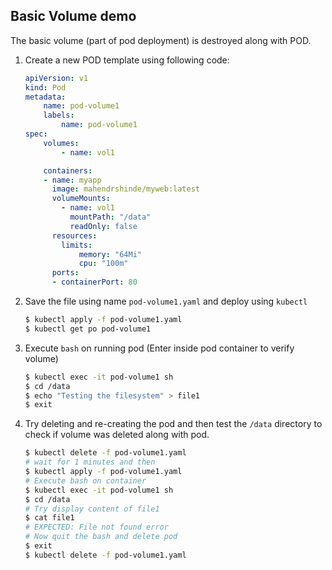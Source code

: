 ## Basic Volume demo

The basic volume (part of pod deployment) is destroyed along with POD.

1.  Create a new POD template using following code:

    ```yaml
    apiVersion: v1
    kind: Pod
    metadata:
        name: pod-volume1
        labels:
            name: pod-volume1
    spec:
        volumes:
            - name: vol1

        containers:
        - name: myapp
          image: mahendrshinde/myweb:latest
          volumeMounts:
            - name: vol1
              mountPath: "/data"
              readOnly: false
          resources:
            limits:
                memory: "64Mi"
                cpu: "100m"
          ports:
          - containerPort: 80
    ```

2.  Save the file using name `pod-volume1.yaml` and deploy using `kubectl`

    ```bash
    $ kubectl apply -f pod-volume1.yaml
    $ kubectl get po pod-volume1
    ```

3.  Execute `bash` on running pod (Enter inside pod container to verify volume)

    ```bash
    $ kubectl exec -it pod-volume1 sh
    $ cd /data
    $ echo "Testing the filesystem" > file1
    $ exit
    ```

4.  Try deleting and re-creating the pod and then test the `/data` directory to check if volume was deleted along with pod.

    ```bash
    $ kubectl delete -f pod-volume1.yaml
    # wait for 1 minutes and then
    $ kubectl apply -f pod-volume1.yaml
    # Execute bash on container 
    $ kubectl exec -it pod-volume1 sh
    $ cd /data
    # Try display content of file1
    $ cat file1
    # EXPECTED: File not found error
    # Now quit the bash and delete pod
    $ exit
    $ kubectl delete -f pod-volume1.yaml
    ```